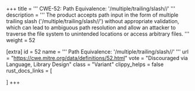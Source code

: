 +++
title = '''
CWE-52: Path Equivalence: '/multiple/trailing/slash//'
'''
description	= '''
The product accepts path input in the form of multiple trailing slash ('/multiple/trailing/slash//') without appropriate validation, which can lead to ambiguous path resolution and allow an attacker to traverse the file system to unintended locations or access arbitrary files.
'''
weight = 52

[extra]
id = 52
name = '''
Path Equivalence: '/multiple/trailing/slash//'
'''
url = "https://cwe.mitre.org/data/definitions/52.html"
vote = "Discouraged via Language, Library Design"
class = "Variant"
clippy_helps = false
rust_docs_links = [
	
]
+++
